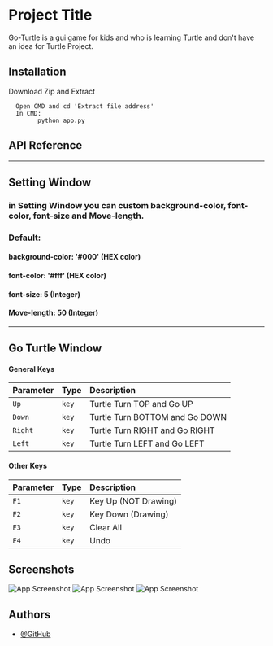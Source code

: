 
# Project Title

Go-Turtle is a gui game for kids and who is learning Turtle and don't have an idea for Turtle Project.



## Installation

Download Zip and Extract

```CMD
  Open CMD and cd 'Extract file address'
  In CMD: 
        python app.py
```
    
## API Reference
-------------------------------------------

## Setting Window
### in Setting Window you can custom background-color, font-color, font-size and Move-length.
### Default: 
#### background-color: '#000' (HEX color)
#### font-color: '#fff' (HEX color)
#### font-size: 5 (Integer)
#### Move-length: 50 (Integer)
-------------------------------------------
## Go Turtle Window
#### General Keys
| Parameter | Type     | Description                |
| :-------- | :------- | :------------------------- |
| `Up` | `key` | Turtle Turn TOP and Go UP|
| `Down` | `key` | Turtle Turn BOTTOM and Go  DOWN|
| `Right` | `key` | Turtle Turn RIGHT and Go RIGHT|
| `Left` | `key` | Turtle Turn LEFT and Go LEFT|

#### Other Keys


| Parameter | Type     | Description                       |
| :-------- | :------- | :-------------------------------- |
| `F1`      | `key` | Key Up (NOT Drawing) |
| `F2`      | `key` | Key Down (Drawing) |
| `F3`      | `key` | Clear All |
| `F4`      | `key` | Undo |



## Screenshots

![App Screenshot](https://i.ibb.co/LkZmTYK/Shot-0004.png)
![App Screenshot](https://i.ibb.co/ydc9t0Y/Shot-0005.png)
![App Screenshot](https://i.ibb.co/ThjmbqF/Shot-0006.png)


## Authors

- [@GitHub](https://github.com/RezaSn79)

